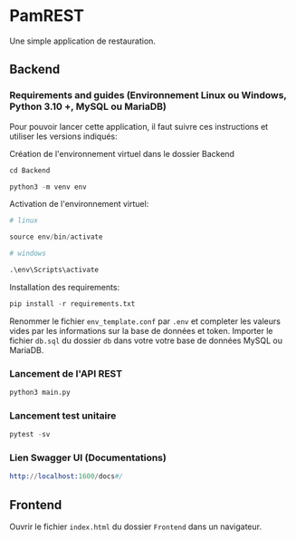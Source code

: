 # PamREST

Une simple application de restauration.


## Backend
### Requirements and guides (Environnement Linux ou Windows, Python 3.10 +, MySQL ou MariaDB)


Pour pouvoir lancer cette application, il faut suivre ces instructions et utiliser les versions indiqués:


Création de l'environnement virtuel dans le dossier Backend

```s
cd Backend

python3 -m venv env

```

Activation de l'environnement virtuel:


```s
# linux

source env/bin/activate

```

```s
# windows

.\env\Scripts\activate

```


Installation des requirements:

```s
pip install -r requirements.txt
```

Renommer le fichier `env_template.conf` par `.env` et completer les valeurs vides par les informations sur la base de données et token.
Importer le fichier `db.sql` du dossier `db` dans votre votre base de données MySQL ou MariaDB.


### Lancement de l'API REST


```s
python3 main.py

```

### Lancement test unitaire


```s
pytest -sv

```

### Lien Swagger UI (Documentations)

```s
http://localhost:1600/docs#/
```

## Frontend

Ouvrir le fichier `index.html` du dossier `Frontend` dans un navigateur.
